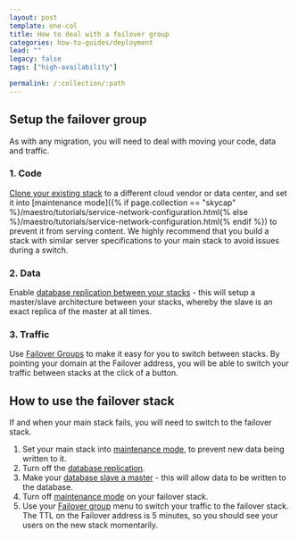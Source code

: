 ```yaml
---
layout: post
template: one-col
title: How to deal with a failover group
categories: how-to-guides/deployment
lead: ""
legacy: false
tags: ["high-availability"]

permalink: /:collection/:path
---
```


## Setup the failover group

As with any migration, you will need to deal with moving your code, data and traffic. 


### 1. Code

[Clone your existing stack](/maestro/concepts/stack-definition.html) to a different cloud vendor or data center, and set it into [maintenance mode]({% if page.collection == "skycap" %}/maestro/tutorials/service-network-configuration.html{% else %}/maestro/tutorials/service-network-configuration.html{% endif %}) to prevent it from serving content. We highly recommend that you build a stack with similar server specifications to your main stack to avoid issues during a switch. 


### 2. Data

Enable [database replication between your stacks](/maestro/tutorials/database-replication.html) - this will setup a master/slave architecture between your stacks, whereby the slave is an exact replica of the master at all times. 


### 3. Traffic

Use [Failover Groups](/maestro/tutorials/failover-groups.html) to make it easy for you to switch between stacks. By pointing your domain at the Failover address, you will be able to switch your traffic between stacks at the click of a button.


## How to use the failover stack

If and when your main stack fails, you will need to switch to the failover stack.

1.  Set your main stack into [maintenance mode](/maestro/tutorials/service-network-configuration.html), to prevent new data being written to it.
2.  Turn off the [database replication](/maestro/tutorials/database-replication.html).
3.  Make your [database slave a master](/maestro/references/shells/toolbelt.html#slave-promotion-to-standalone-master) - this will allow data to be written to the database.
4.  Turn off [maintenance mode](/maestro/tutorials/service-network-configuration.html) on your failover stack.
5.  Use your [Failover group](/maestro/tutorials/failover-groups.html) menu to switch your traffic to the failover stack. The TTL on the Failover address is 5 minutes, so you should see your users on the new stack momentarily.

